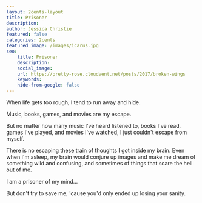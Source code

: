 ```yaml
---
layout: 2cents-layout
title: Prisoner
description: 
author: Jessica Christie
featured: false
categories: 2cents
featured_image: /images/icarus.jpg
seo:
    title: Prisoner
    description: 
    social_image:
    url: https://pretty-rose.cloudvent.net/posts/2017/broken-wings
    keywords:
    hide-from-google: false
---
```

When life gets too rough, I tend to run away and hide.

Music, books, games, and movies are my escape.

But no matter how many music I've heard listened to, books I've read, games I've played, and movies I've watched, I just couldn't escape from myself.

There is no escaping these train of thoughts I got inside my brain. Even when I'm asleep, my brain would conjure up images and make me dream of something wild and confusing, and sometimes of things that scare the hell out of me.

I am a prisoner of my mind...

But don't try to save me, 'cause you'd only ended up losing your sanity.

&nbsp;

